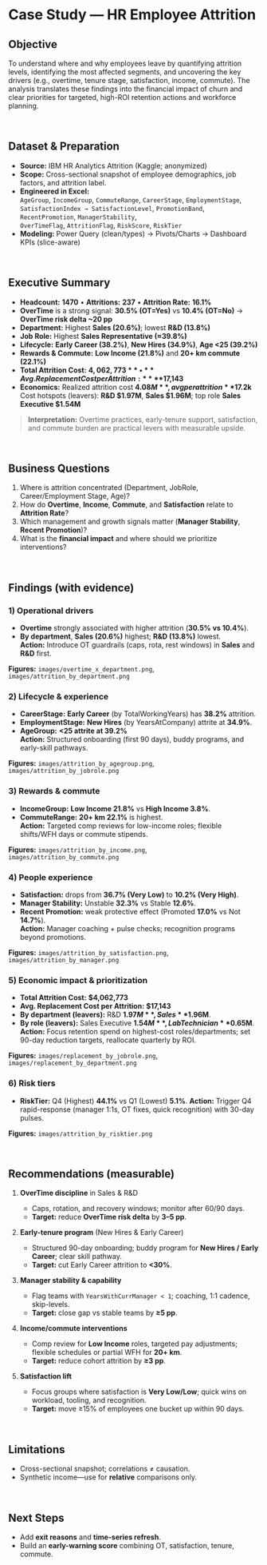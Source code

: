 # Case Study — HR Employee Attrition

## Objective
To understand where and why employees leave by quantifying attrition levels, identifying the most affected segments, and uncovering the key drivers (e.g., overtime, tenure stage, satisfaction, income, commute). The analysis translates these findings into the financial impact of churn and clear priorities for targeted, high-ROI retention actions and workforce planning.

<br>

## Dataset & Preparation

- **Source:** IBM HR Analytics Attrition (Kaggle; anonymized)
- **Scope:** Cross-sectional snapshot of employee demographics, job factors, and attrition label.
- **Engineered in Excel:**  
  `AgeGroup`, `IncomeGroup`, `CommuteRange`, `CareerStage`, `EmploymentStage`,  
  `SatisfactionIndex → SatisfactionLevel`, `PromotionBand`, `RecentPromotion`, `ManagerStability`,  
  `OverTimeFlag`, `AttritionFlag`, `RiskScore`, `RiskTier`
- **Modeling:** Power Query (clean/types) → Pivots/Charts → Dashboard KPIs (slice-aware)

<br>

## Executive Summary

- **Headcount:** **1470** • **Attritions:** **237** • **Attrition Rate:** **16.1%**
- **OverTime** is a strong signal: **30.5% (OT=Yes)** vs **10.4% (OT=No)** → **OverTime risk delta ~20 pp**
- **Department:** Highest **Sales (20.6%)**; lowest **R&D (13.8%)**
- **Job Role:** Highest **Sales Representative (≈39.8%)**
- **Lifecycle:** **Early Career (38.2%)**, **New Hires (34.9%)**, **Age <25 (39.2%)**
- **Rewards & Commute:** **Low Income (21.8%)** and **20+ km commute (22.1%)**
- **Total Attrition Cost:** **$4,062,773** • **Avg. Replacement Cost per Attrition:** **$17,143**
- **Economics:** Realized attrition cost **$4.08M**, avg per attrition **$17.2k**  
  Cost hotspots (leavers): **R&D $1.97M**, **Sales $1.96M**; top role **Sales Executive $1.54M**

> **Interpretation:** Overtime practices, early-tenure support, satisfaction, and commute burden are practical levers with measurable upside.

<br>

## Business Questions

1. Where is attrition concentrated (Department, JobRole, Career/Employment Stage, Age)?
2. How do **Overtime**, **Income**, **Commute**, and **Satisfaction** relate to **Attrition Rate**?
3. Which management and growth signals matter (**Manager Stability**, **Recent Promotion**)?
4. What is the **financial impact** and where should we prioritize interventions?

<br>

## Findings (with evidence)

### 1) Operational drivers
- **Overtime** strongly associated with higher attrition (**30.5% vs 10.4%**).  
- **By department**, **Sales (20.6%)** highest; **R&D (13.8%)** lowest.   
**Action:** Introduce OT guardrails (caps, rota, rest windows) in **Sales** and **R&D** first.

**Figures:** `images/overtime_x_department.png`, `images/attrition_by_department.png`


### 2) Lifecycle & experience
- **CareerStage:** **Early Career** (by TotalWorkingYears) has **38.2%** attrition.
- **EmploymentStage:** **New Hires** (by YearsAtCompany) attrite at **34.9%**.  
- **AgeGroup:** **<25 attrite at 39.2%**  
**Action:** Structured onboarding (first 90 days), buddy programs, and early-skill pathways.

**Figures:** `images/attrition_by_agegroup.png`, `images/attrition_by_jobrole.png`

 
### 3) Rewards & commute
- **IncomeGroup:** **Low Income 21.8%** vs **High Income 3.8%**.
- **CommuteRange:** **20+ km 22.1%** is highest.  
**Action:** Targeted comp reviews for low-income roles; flexible shifts/WFH days or commute stipends.

**Figures:** `images/attrition_by_income.png`, `images/attrition_by_commute.png`

 
### 4) People experience
- **Satisfaction:** drops from **36.7% (Very Low)** to **10.2% (Very High)**.
- **Manager Stability:** Unstable **32.3%** vs Stable **12.6%**.
- **Recent Promotion:** weak protective effect (Promoted **17.0%** vs Not **14.7%**).  
**Action:** Manager coaching + pulse checks; recognition programs beyond promotions.

**Figures:** `images/attrition_by_satisfaction.png`, `images/attrition_by_manager.png`
 

### 5) Economic impact & prioritization
- **Total Attrition Cost:** **$4,062,773**  
- **Avg. Replacement Cost per Attrition:** **$17,143**  
- **By department (leavers):** R&D **$1.97M**, Sales **$1.96M**.  
- **By role (leavers):** Sales Executive **$1.54M**, Lab Technician **$0.65M**.
**Action:** Focus retention spend on highest-cost roles/departments; set 90-day reduction targets, reallocate quarterly by ROI.
  
**Figures:** `images/replacement_by_jobrole.png`, `images/replacement_by_department.png`
 

### 6) Risk tiers
- **RiskTier:** Q4 (Highest) **44.1%** vs Q1 (Lowest) **5.1%**.
**Action:** Trigger Q4 rapid-response (manager 1:1s, OT fixes, quick recognition) with 30-day pulses.
  
**Figures:**  `images/attrition_by_risktier.png`

<br>

## Recommendations (measurable)

1. **OverTime discipline** in Sales & R&D  
   - Caps, rotation, and recovery windows; monitor after 60/90 days.  
   - **Target:** reduce **OverTime risk delta** by **3–5 pp**.

2. **Early-tenure program** (New Hires & Early Career)  
   - Structured 90-day onboarding; buddy program for **New Hires / Early Career**; clear skill pathway.  
   - **Target:** cut Early Career attrition to **<30%**.

3. **Manager stability & capability**  
   - Flag teams with `YearsWithCurrManager < 1`; coaching, 1:1 cadence, skip-levels.  
   - **Target:** close gap vs stable teams by **≥5 pp**.

4. **Income/commute interventions**  
   - Comp review for **Low Income** roles, targeted pay adjustments; flexible schedules or partial WFH for **20+ km**.  
   - **Target:** reduce cohort attrition by **≥3 pp**.

5. **Satisfaction lift**  
   - Focus groups where satisfaction is **Very Low/Low**; quick wins on workload, tooling, and recognition.  
   - **Target:** move ≥15% of employees one bucket up within 90 days.

<br>

## Limitations

- Cross-sectional snapshot; correlations ≠ causation.  
- Synthetic income—use for **relative** comparisons only.

<br>

## Next Steps

- Add **exit reasons** and **time-series refresh**.  
- Build an **early-warning score** combining OT, satisfaction, tenure, commute.
